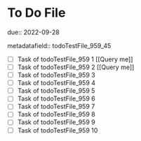 # To Do File

due:: 2022-09-28

metadatafield:: todoTestFile_959_45

- [ ] Task of todoTestFile_959 1 [[Query me]]
- [ ] Task of todoTestFile_959 2 [[Query me]]
- [ ] Task of todoTestFile_959 3
- [ ] Task of todoTestFile_959 4
- [ ] Task of todoTestFile_959 5
- [ ] Task of todoTestFile_959 6
- [ ] Task of todoTestFile_959 7
- [ ] Task of todoTestFile_959 8
- [ ] Task of todoTestFile_959 9
- [ ] Task of todoTestFile_959 10